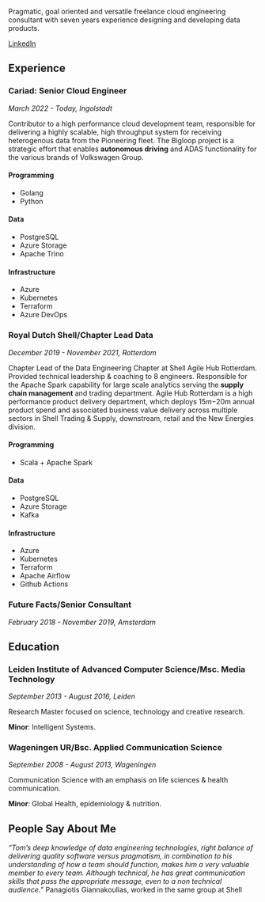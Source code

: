 Pragmatic, goal oriented and versatile freelance cloud engineering consultant with seven years experience designing and developing data products. 

[LinkedIn](https://www.linkedin.com/in/tomrijntjes/)

## Experience

### **Cariad**: Senior Cloud Engineer

*March 2022 - Today, Ingolstadt*

Contributor to a high performance cloud development team, responsible for delivering a highly scalable, high throughput system for receiving heterogenous data from the Pioneering fleet. 
The Bigloop project is a strategic effort that enables **autonomous driving** and ADAS functionality for the various brands of Volkswagen Group.

#### Programming

- Golang
- Python

#### Data

- PostgreSQL
- Azure Storage
- Apache Trino

#### Infrastructure

- Azure
- Kubernetes
- Terraform
- Azure DevOps

### **Royal Dutch Shell**/Chapter Lead Data

*December  2019 - November 2021, Rotterdam*

Chapter Lead of the Data Engineering Chapter at Shell Agile Hub Rotterdam. Provided technical leadership & coaching to 8 engineers. Responsible for the Apache Spark capability for large scale analytics serving the **supply chain management** and trading department.
Agile Hub Rotterdam is a high performance product delivery department, which deploys $15m-$20m annual product spend and associated business value delivery across multiple sectors in Shell Trading & Supply, downstream, retail and the New Energies division.

#### Programming

- Scala + Apache Spark

#### Data

- PostgreSQL
- Azure Storage
- Kafka

#### Infrastructure

- Azure
- Kubernetes
- Terraform
- Apache Airflow
- Github Actions

### **Future Facts**/Senior Consultant

*February  2018 - November  2019, Amsterdam*

## Education

### **Leiden Institute of Advanced Computer Science**/Msc. Media Technology

*September 2013 - August  2016, Leiden*

Research Master focused on  science,  technology and creative research.

**Minor**: Intelligent Systems.

### **Wageningen UR**/Bsc. Applied Communication Science

*September  2008 - August  2013, Wageningen*

Communication Science with an emphasis on life sciences & health communication.

**Minor**: Global Health, epidemiology & nutrition. 

## People Say About Me

*“Tom’s deep knowledge of data engineering technologies, right balance of delivering quality software versus pragmatism, in combination to his understanding of how a team should function, makes him a very valuable member to every team. Although technical, he has great communication skills that pass the appropriate message, even to a non technical audience.”* 
Panagiotis Giannakoulias, worked in the same group at Shell